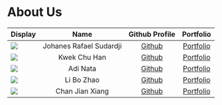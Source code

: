 # About Us

Display | Name | Github Profile | Portfolio 
--------|:----:|:--------------:|:---------:
![](https://via.placeholder.com/100.png?text=Photo) | Johanes Rafael Sudardji | [Github](https://github.com/johanesrafael.git) | [Portfolio](docs/team/AboutUs.md)
![](https://via.placeholder.com/100.png?text=Photo) | Kwek Chu Han | [Github](https://github.com/) | [Portfolio](docs/team/AboutUs.md)
![](https://via.placeholder.com/100.png?text=Photo) | Adi Nata | [Github](https://github.com/) | [Portfolio](docs/team/AboutUs.md)
![](https://via.placeholder.com/100.png?text=Photo) | Li Bo Zhao | [Github](https://github.com/) | [Portfolio](docs/team/AboutUs.md)
![](https://via.placeholder.com/100.png?text=Photo) | Chan Jian Xiang | [Github](https://github.com/) | [Portfolio](docs/team/AboutUs.md)
